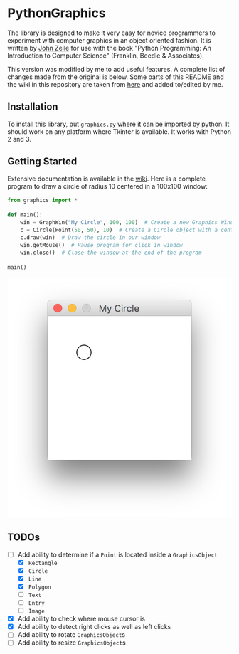 # PythonGraphics

The library is designed to make it very easy for novice programmers to experiment with computer graphics in an object oriented fashion. It is written by [John Zelle](http://mcsp.wartburg.edu/zelle/python/) for use with the book "Python Programming: An Introduction to Computer Science" (Franklin, Beedle & Associates). 

This version was modified by me to add useful features. A complete list of changes made from the original is below. Some parts of this README and the wiki in this repository are taken from [here](http://mcsp.wartburg.edu/zelle/python/) and added to/edited by me.

## Installation

To install this library, put `graphics.py` where it can be imported by python. It should work on any platform where Tkinter is available. It works with Python 2 and 3.

## Getting Started

Extensive documentation is available in the [wiki](https://github.com/SethDamiani/PythonGraphics/wiki).
Here is a complete program to draw a circle of radius 10 centered in a 100x100 window:
```python
from graphics import *

def main():
	win = GraphWin("My Circle", 100, 100)  # Create a new Graphics Window with a title of "My Circle" and dimensions of 100px by 100px
	c = Circle(Point(50, 50), 10)  # Create a Circle object with a center point at (50, 50) and a radius of 10
	c.draw(win)  # Draw the circle in our window
	win.getMouse()  # Pause program for click in window
	win.close()  # Close the window at the end of the program

main()
```
![Example](https://github.com/SethDamiani/PythonGraphics/blob/master/images/ReadmeExample.png)

## TODOs

- [ ] Add ability to determine if a `Point` is located inside a `GraphicsObject`
  - [x] `Rectangle`
  - [x] `Circle`
  - [x] `Line`
  - [x] `Polygon`
  - [ ] `Text`
  - [ ] `Entry`
  - [ ] `Image`
- [x] Add ability to check where mouse cursor is
- [x] Add ability to detect right clicks as well as left clicks
- [ ] Add ability to rotate `GraphicsObject`s
- [ ] Add ability to resize `GraphicsObject`s
